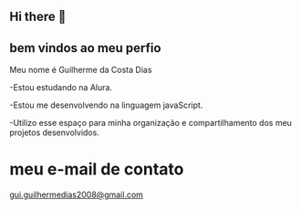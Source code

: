 ## Hi there 👋
## bem vindos ao meu perfio

Meu nome é Guilherme da Costa Dias

-Estou estudando na Alura.

-Estou me desenvolvendo na linguagem javaScript.

-Utilizo esse espaço para minha organização e compartilhamento dos meu projetos desenvolvidos.

# meu e-mail de contato 
gui.guilhermedias2008@gmail.com
